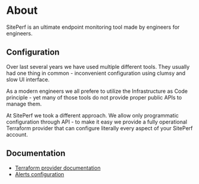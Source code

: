 # About
SitePerf is an ultimate endpoint monitoring tool made by engineers for engineers. 


## Configuration
Over last several years we have used multiple different tools. They usually had one thing in common - inconvenient configuration using clumsy and slow UI interface. 

As a modern engineers we all prefere to utilize the Infrastructure as Code principle - yet many of those tools do not provide proper public APIs to manage them. 

At SitePerf we took a different approach. We allow only programmatic configuration through API - to make it easy we provide a fully operational Terraform provider that can configure literally every aspect of your SitePerf account.

## Documentation

* [Terraform provider documentation](https://kscloud.github.io/siteperf-docs/terraform-provider.html)
* [Alerts configuration](https://kscloud.github.io/siteperf-docs/alerts-configuration.html)

